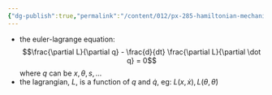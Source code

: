 ```yaml
---
{"dg-publish":true,"permalink":"/content/012/px-285-hamiltonian-mechanics-and-fluid-dynamics/c-calculus-of-variations/px-285-c2-coordinate-change/","created":"2024-11-25T10:50:32.000+00:00","updated":"2024-11-26T13:00:14.878+00:00"}
---
```


- the euler-lagrange equation: 
$$\frac{\partial L}{\partial q} - \frac{d}{dt} \frac{\partial L}{\partial \dot q} = 0$$
	where $q$ can be $x, \theta, s,\dots$
- the lagrangian, $L$, is a function of $q$ and $\dot q$, eg: $L(x,\dot x), L(\theta, \dot\theta)$
